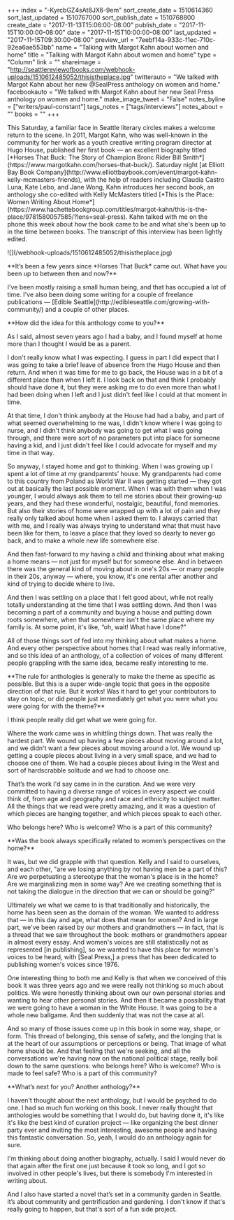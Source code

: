 +++
index = "-KyrcbGZ4sAt8JX6-9em"
sort_create_date = 1510614360
sort_last_updated = 1510767000
sort_publish_date = 1510768800
create_date = "2017-11-13T15:06:00-08:00"
publish_date = "2017-11-15T10:00:00-08:00"
date = "2017-11-15T10:00:00-08:00"
last_updated = "2017-11-15T09:30:00-08:00"
preview_url = "7eebf14a-933c-f1ec-710c-92ea6ae553bb"
name = "Talking with Margot Kahn about women and home"
title = "Talking with Margot Kahn about women and home"
type = "Column"
link = ""
shareimage = "http://seattlereviewofbooks.com/webhook-uploads/1510612485052/thisistheplace.jpg"
twitterauto = "We talked with Margot Kahn about her new @SealPress anthology on women and home."
facebookauto = "We talked with Margot Kahn about her new Seal Press anthology on women and home."
make_image_tweet = "False"
notes_byline = ["writers/paul-constant"]
tags_notes = ["tags/interviews"]
notes_about = ""
books = ""
+++
<p class="intro">This Saturday, a familiar face in Seattle literary circles makes a welcome return to the scene. In 2011, Margot Kahn, who was well-known in the community for her work as a youth creative writing program director at Hugo House, published her first book — an excellent biography titled [*Horses That Buck: The Story of Champion Bronc Rider Bill Smith*](https://www.margotkahn.com/horses-that-buck/). Saturday night [at Elliott Bay Book Company](http://www.elliottbaybook.com/event/margot-kahn-kelly-mcmasters-friends), with the help of readers including Claudia Castro Luna, Kate Lebo, and Jane Wong, Kahn introduces her second book, an anthology she co-edited with Kelly McMasters titled [*This Is the Place: Women Writing About Home*](https://www.hachettebookgroup.com/titles/margot-kahn/this-is-the-place/9781580057585/?lens=seal-press). Kahn talked with me on the phone this week about how the book came to be and what she's been up to in the time between books. The transcript of this interview has been lightly edited.</p>

<p class="image-left">![](/webhook-uploads/1510612485052/thisistheplace.jpg)</p>

<p class="noindent">**It’s been a few years since *Horses That Buck* came out. What have you been up to between then and now?**</p>

<p class="noindent">I've been mostly raising a small human being, and that has occupied a lot of time. I've also been doing some writing for a couple of freelance publications — [Edible Seattle](http://edibleseattle.com/growing-with-community/) and a couple of other places.</p>

<p class="noindent">**How did the idea for this anthology come to you?**</p>

<p class="noindent">As I said, almost seven years ago I had a baby, and I found myself at home more than I thought I would be as a parent.</p> 

I don't really know what I was expecting. I guess in part I did expect that I was going to take a brief leave of absence from the Hugo House and then return. And when it was time for me to go back, the House was in a bit of a different place than when I left it. I look back on that and think I probably should have done it, but they were asking me to do even more than what I had been doing when I left and I just didn't feel like I could at that moment in time.

At that time, I don't think anybody at the House had had a baby, and part of what seemed overwhelming to me was, I didn't know where I was going to nurse, and I didn't think anybody was going to get what I was going through, and there were sort of no parameters put into place for someone having a kid, and I just didn't feel like I could advocate for myself and my time in that way.

So anyway, I stayed home and got to thinking. When I was growing up I spent a lot of time at my grandparents’ house. My grandparents had come to this country from Poland as World War II was getting started — they got out at basically the last possible moment. When I was with them when I was younger, I would always ask them to tell me stories about their growing-up years, and they had these wonderful, nostalgic, beautiful, fond memories. But also their stories of home were wrapped up with a lot of pain and they really only talked about home when I asked them to. I always carried that with me, and I really was always trying to understand what that must have been like for them, to leave a place that they loved so dearly to never go back, and to make a whole new life somewhere else.

And then fast-forward to my having a child and thinking about what making a home means — not just for myself but for someone else. And in between there was the general kind of moving about in one's 20s — or many people in their 20s, anyway — where, you know, it's one rental after another and kind of trying to decide where to live. 

And then I was settling on a place that I felt good about, while not really totally understanding at the time that I was settling down. And then I was becoming a part of a community and buying a house and putting down roots somewhere, when that somewhere isn't the same place where my family is. At some point, it's like, “oh, wait! What have I done?”  

All of those things sort of fed into my thinking about what makes a home. And every other perspective about homes that I read was really informative, and so this idea of an anthology, of a collection of voices of many different people grappling with the same idea, became really interesting to me.

<p class="noindent">**The rule for anthologies is generally to make the theme as specific as possible. But this is a super wide-angle topic that goes in the opposite direction of that rule. But it works! Was it hard to get your contributors to stay on topic, or did people just immediately get what you were what you were going for with the theme?**</p>

<p class="noindent">I think people really did get what we were going for.</p> 

Where the work came was in whittling things down. That was really the hardest part. We wound up having a few pieces about moving around a lot, and we didn't want a few pieces about moving around a lot. We wound up getting a couple pieces about living in a very small space, and we had to choose one of them. We had a couple pieces about living in the West and sort of hardscrabble solitude and we had to choose one. 

That’s the work I'd say came in in the curation. And we were very committed to having a diverse range of voices in every aspect we could think of, from age and geography and race and ethnicity to subject matter. All the things that we read were pretty amazing, and it was a question of which pieces are hanging together, and which pieces speak to each other. 

<p class="pull-quote">Who belongs here? Who is welcome? Who is a part of this community?</p>

<p class="noindent">**Was the book always specifically related to women’s perspectives on the home?**</p>

<p class="noindent">It was, but we did grapple with that question. Kelly and I said to ourselves, and each other, "are we losing anything by not having men be a part of this? Are we perpetuating a stereotype that the woman's place is in the home? Are we marginalizing men in some way? Are we creating something that is not taking the dialogue in the direction that we can or should be going?"</p>

 Ultimately we what we came to is that traditionally and historically, the home has been seen as the domain of the woman. We wanted to address that — in this day and age, what does that mean for women? And in large part, we've been raised by our mothers and grandmothers — in fact, that is a thread that we saw throughout the book: mothers or grandmothers appear in almost every essay. And women's voices are still statistically not as represented [in publishing], so we wanted to have this place for women's voices to be heard, with [Seal Press,] a press that has been dedicated to publishing women's voices since 1976.

One interesting thing to both me and Kelly is that when we conceived of this book it was three years ago and we were really not thinking so much about politics. We were honestly thinking about own our own personal stories and wanting to hear other personal stories. And then it became a possibility that we were going to have a woman in the White House. It was going to be a whole new ballgame. And then suddenly that was not the case at all. 

And so many of those issues come up in this book in some way, shape, or form. This thread of belonging, this sense of safety, and the longing that is at the heart of our assumptions or perceptions or being. That image of what home should be. And that feeling that we're seeking, and all the conversations we're having now on the national political stage, really boil down to the same questions: who belongs here? Who is welcome? Who is made to feel safe? Who is a part of this community? 

<p class="noindent">**What’s next for you? Another anthology?**</p>

<p class="noindent">I haven't thought about the next anthology, but I would be psyched to do one. I had so much fun working on this book. I never really thought that anthologies would be something that I would do, but having done it, it's like it's like the best kind of curation project — like organizing the best dinner party ever and inviting the most interesting, awesome people and having this fantastic conversation. So, yeah, I would do an anthology again for sure.</p>

I'm thinking about doing another biography, actually. I said I would never do that again after the first one just because it took so long, and I got so involved in other people's lives, but there is somebody I'm interested in writing about. 

And I also have started a novel that’s set in a community garden in Seattle. it’s about community and gentrification and gardening. I don't know if that's really going to happen, but that's sort of a fun side project.


